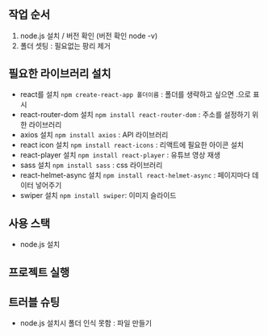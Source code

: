 #

## 작업 순서
1. node.js 설치 / 버전 확인 (버전 확인 node -v)
2. 폴더 셋팅 : 필요없는 팡리 제거 

## 필요한 라이브러리 설치

- react를 설치  `npm create-react-app 폴더이름` : 폴더를 생략하고 싶으면 .으로 표시
- react-router-dom 설치 `npm install react-router-dom` : 주소를 설정하기 위한 라이브러리
- axios 설치 `npm install axios` : API 라이브러리
- react icon 설치 `npm install react-icons` : 리액트에 필요한 아이콘 설치
- react-player 설치 `npm install react-player` : 유튜브 영상 재생
- sass 설치 `npm install sass` : css 라이브러리
- react-helmet-async 설치 `npm install react-helmet-async` : 페이지마다 데이터 넣어주기 
- swiper 설치 `npm install swiper`: 이미지 슬라이드


## 사용 스택
- node.js 설치 

## 프로젝트 실행



## 트러블 슈팅
- node.js 설치시 폴더 인식 못함 :
파일 만들기 

